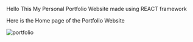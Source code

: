 Hello This My Personal Portfolio Website made using REACT framework

Here is the Home page of the Portfolio Website

![portfolio](https://github.com/Muthu-kesavan/Portfolio/assets/73815261/e9789949-1a29-4c3a-afed-ae47a1da861f)




